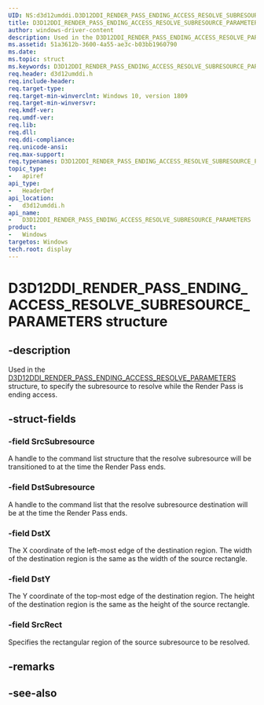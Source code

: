 ```yaml
---
UID: NS:d3d12umddi.D3D12DDI_RENDER_PASS_ENDING_ACCESS_RESOLVE_SUBRESOURCE_PARAMETERS
title: D3D12DDI_RENDER_PASS_ENDING_ACCESS_RESOLVE_SUBRESOURCE_PARAMETERS
author: windows-driver-content
description: Used in the D3D12DDI_RENDER_PASS_ENDING_ACCESS_RESOLVE_PARAMETERS structure, to specify the subresource to resolve while the Render Pass is ending access.
ms.assetid: 51a3612b-3600-4a55-ae3c-b03bb1960790
ms.date: 
ms.topic: struct
ms.keywords: D3D12DDI_RENDER_PASS_ENDING_ACCESS_RESOLVE_SUBRESOURCE_PARAMETERS, D3D12DDI_RENDER_PASS_ENDING_ACCESS_RESOLVE_SUBRESOURCE_PARAMETERS, 
req.header: d3d12umddi.h
req.include-header:
req.target-type:
req.target-min-winverclnt: Windows 10, version 1809
req.target-min-winversvr:
req.kmdf-ver:
req.umdf-ver:
req.lib:
req.dll:
req.ddi-compliance:
req.unicode-ansi:
req.max-support:
req.typenames: D3D12DDI_RENDER_PASS_ENDING_ACCESS_RESOLVE_SUBRESOURCE_PARAMETERS
topic_type: 
-	apiref
api_type: 
-	HeaderDef
api_location: 
-	d3d12umddi.h
api_name: 
-	D3D12DDI_RENDER_PASS_ENDING_ACCESS_RESOLVE_SUBRESOURCE_PARAMETERS
product:
-	Windows
targetos: Windows
tech.root: display
---
```


# D3D12DDI_RENDER_PASS_ENDING_ACCESS_RESOLVE_SUBRESOURCE_PARAMETERS structure

## -description

Used in the [D3D12DDI_RENDER_PASS_ENDING_ACCESS_RESOLVE_PARAMETERS](ns-d3d12umddi-d3d12ddi_render_pass_ending_access_resolve_parameters.md) structure, to specify the subresource to resolve while the Render Pass is ending access.

## -struct-fields

### -field SrcSubresource

A handle to the command list structure that the resolve subresource will be transitioned to at the time the Render Pass ends.

### -field DstSubresource

A handle to the command list that the resolve subresource destination will be at the time the Render Pass ends.

### -field DstX

The X coordinate of the left-most edge of the destination region. The width of the destination region is the same as the width of the source rectangle.

### -field DstY

The Y coordinate of the top-most edge of the destination region. The height of the destination region is the same as the height of the source rectangle.

### -field SrcRect

Specifies the rectangular region of the source subresource to be resolved. 

## -remarks

## -see-also
